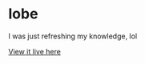 # lobe
I was just refreshing my knowledge, lol

<a href="http://lobee.netlify.app/"> View it live here</a>

